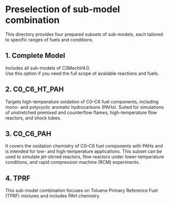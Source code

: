 # Preselection of sub-model combination

This directory provides four prepared subsets of sub-models, each tailored to specific ranges of fuels and conditions. 

## 1. Complete Model
Includes all sub-models of C3MechV4.0.  
Use this option if you need the full scope of available reactions and fuels.

## 2. C0_C6_HT_PAH
Targets high-temperature oxidation of C0–C6 fuel components, including mono- and polycyclic aromatic hydrocarbons (PAHs). Suited for simulations of unstretched premixed and counterflow flames, high-temperature flow reactors, and shock tubes.

## 3. C0_C6_PAH
It covers the oxidation chemistry of C0–C6 fuel components with PAHs and is intended for low- and high-temperature applications. This subset can be used to simulate jet-stirred reactors, flow reactors under lower-temperature conditions, and rapid compression machine (RCM) experiments.

## 4. TPRF
This sub-model combination focuses on Toluene Primary Reference Fuel (TPRF) mixtures and includes PAH chemistry.